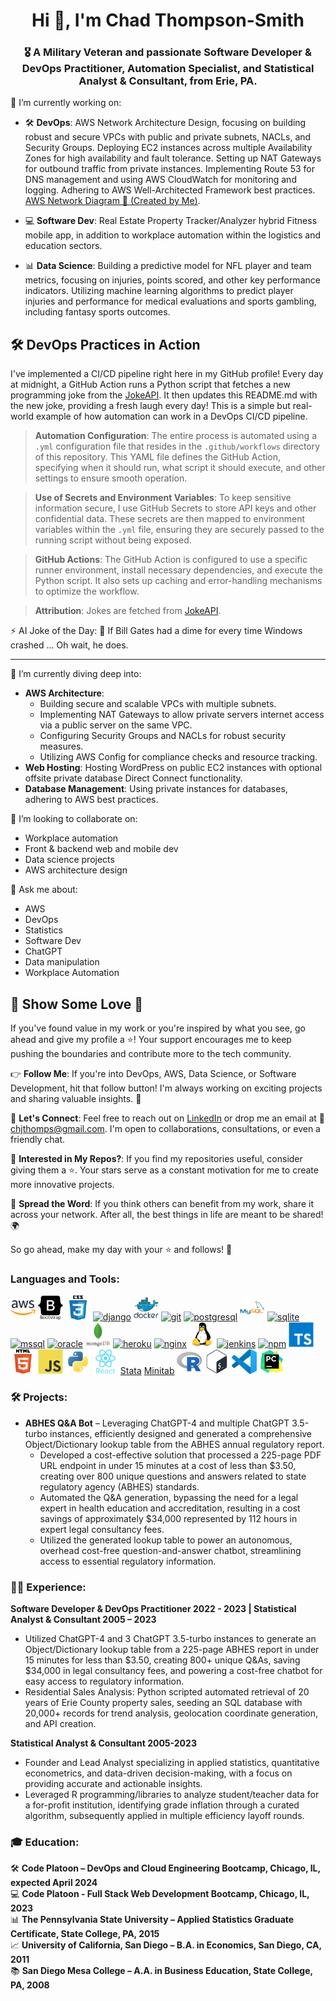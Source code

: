 <h1 align="center">Hi 👋, I'm Chad Thompson-Smith</h1>
<h3 align="center">🎖️ A Military Veteran and passionate Software Developer & DevOps Practitioner, Automation Specialist, and Statistical Analyst & Consultant, from Erie, PA.</h3>

🔭 I’m currently working on:  
- 🛠️ **DevOps**: AWS Network Architecture Design, focusing on building robust and secure VPCs with public and private subnets, NACLs, and Security Groups. Deploying EC2 instances across multiple Availability Zones for high availability and fault tolerance. Setting up NAT Gateways for outbound traffic from private instances. Implementing Route 53 for DNS management and using AWS CloudWatch for monitoring and logging. Adhering to AWS Well-Architected Framework best practices. [AWS Network Diagram 🎨 (Created by Me)](https://tsmith4014.github.io/I-Animated-AWS-Network-diagram/).
  
- 💻 **Software Dev**: Real Estate Property Tracker/Analyzer hybrid Fitness mobile app, in addition to workplace automation within the logistics and education sectors.  
- 📊 **Data Science**: Building a predictive model for NFL player and team metrics, focusing on injuries, points scored, and other key performance indicators. Utilizing machine learning algorithms to predict player injuries and performance for medical evaluations and sports gambling, including fantasy sports outcomes.

## 🛠️ DevOps Practices in Action

I've implemented a CI/CD pipeline right here in my GitHub profile! Every day at midnight, a GitHub Action runs a Python script that fetches a new programming joke from the [JokeAPI](https://jokeapi.dev/). It then updates this README.md with the new joke, providing a fresh laugh every day! This is a simple but real-world example of how automation can work in a DevOps CI/CD pipeline.

> **Automation Configuration**: The entire process is automated using a `.yml` configuration file that resides in the `.github/workflows` directory of this repository. This YAML file defines the GitHub Action, specifying when it should run, what script it should execute, and other settings to ensure smooth operation.

> **Use of Secrets and Environment Variables**: To keep sensitive information secure, I use GitHub Secrets to store API keys and other confidential data. These secrets are then mapped to environment variables within the `.yml` file, ensuring they are securely passed to the running script without being exposed.

> **GitHub Actions**: The GitHub Action is configured to use a specific runner environment, install necessary dependencies, and execute the Python script. It also sets up caching and error-handling mechanisms to optimize the workflow.

> **Attribution**: Jokes are fetched from [JokeAPI](https://jokeapi.dev/).

⚡ AI Joke of the Day: 🤖 If Bill Gates had a dime for every time Windows crashed ... Oh wait, he does.

---

🌱 I’m currently diving deep into:
- **AWS Architecture**: 
  - Building secure and scalable VPCs with multiple subnets.
  - Implementing NAT Gateways to allow private servers internet access via a public server on the same VPC.
  - Configuring Security Groups and NACLs for robust security measures.
  - Utilizing AWS Config for compliance checks and resource tracking.
- **Web Hosting**: Hosting WordPress on public EC2 instances with optional offsite private database Direct Connect functionality.
- **Database Management**: Using private instances for databases, adhering to AWS best practices.


👯 I’m looking to collaborate on:
- Workplace automation
- Front & backend web and mobile dev
- Data science projects
- AWS architecture design

💬 Ask me about:
- AWS
- DevOps
- Statistics
- Software Dev
- ChatGPT
- Data manipulation
- Workplace Automation

## 🌟 Show Some Love 🌟

If you've found value in my work or you're inspired by what you see, go ahead and give my profile a ⭐️! Your support encourages me to keep pushing the boundaries and contribute more to the tech community.

👉 **Follow Me**: If you're into DevOps, AWS, Data Science, or Software Development, hit that follow button! I'm always working on exciting projects and sharing valuable insights. 🚀

🔗 **Let's Connect**: Feel free to reach out on [LinkedIn](https://www.linkedin.com/in/chad-thompson-smith/) or drop me an email at 📧 chjthomps@gmail.com. I'm open to collaborations, consultations, or even a friendly chat.

👀 **Interested in My Repos?**: If you find my repositories useful, consider giving them a ⭐️. Your stars serve as a constant motivation for me to create more innovative projects.

📢 **Spread the Word**: If you think others can benefit from my work, share it across your network. After all, the best things in life are meant to be shared! 🌍

So go ahead, make my day with your ⭐️ and follows! 🥳

<!-- <a href="https://medium.com/@chjthomps" target="_blank" rel="noreferrer"><img align="center" src="https://raw.githubusercontent.com/rahuldkjain/github-profile-readme-generator/master/src/images/icons/Social/medium.svg" alt="@chjthomps" height="30" width="40" /></a> -->


<h3 align="left">Languages and Tools:</h3>
<p align="left">
  <a href="https://aws.amazon.com" target="_blank" rel="noreferrer"><img src="https://raw.githubusercontent.com/devicons/devicon/master/icons/amazonwebservices/amazonwebservices-original-wordmark.svg" alt="aws" width="40" height="40"/></a>
  <a href="https://getbootstrap.com" target="_blank" rel="noreferrer"><img src="https://raw.githubusercontent.com/devicons/devicon/master/icons/bootstrap/bootstrap-plain-wordmark.svg" alt="bootstrap" width="40" height="40"/></a>
  <a href="https://www.w3schools.com/css/" target="_blank" rel="noreferrer"><img src="https://raw.githubusercontent.com/devicons/devicon/master/icons/css3/css3-original-wordmark.svg" alt="css3" width="40" height="40"/></a>
  <a href="https://www.djangoproject.com/" target="_blank" rel="noreferrer"><img src="https://cdn.worldvectorlogo.com/logos/django.svg" alt="django" width="40" height="40"/></a>
  <a href="https://www.docker.com/" target="_blank" rel="noreferrer"><img src="https://raw.githubusercontent.com/devicons/devicon/master/icons/docker/docker-original-wordmark.svg" alt="docker" width="40" height="40"/></a>
  <a href="https://www.git-scm.com/" target="_blank" rel="noreferrer"><img src="https://www.vectorlogo.zone/logos/git-scm/git-scm-icon.svg" alt="git" width="40" height="40"/></a>
  <a href="https://www.postgresql.org/" target="_blank" rel="noreferrer"><img src="https://www.vectorlogo.zone/logos/postgresql/postgresql-icon.svg" alt="postgresql" width="40" height="40"/></a>
<a href="https://www.mysql.com/" target="_blank" rel="noreferrer"><img src="https://raw.githubusercontent.com/devicons/devicon/master/icons/mysql/mysql-original-wordmark.svg" alt="mysql" width="40" height="40"/></a>
<a href="https://www.sqlite.org/" target="_blank" rel="noreferrer"><img src="https://www.vectorlogo.zone/logos/sqlite/sqlite-icon.svg" alt="sqlite" width="40" height="40"/></a>
<a href="https://www.microsoft.com/en-us/sql-server/" target="_blank" rel="noreferrer"><img src="https://www.vectorlogo.zone/logos/microsoft_sql_server/microsoft_sql_server-icon.svg" alt="mssql" width="40" height="40"/></a>
<a href="https://www.oracle.com/database/" target="_blank" rel="noreferrer"><img src="https://www.vectorlogo.zone/logos/oracle/oracle-icon.svg" alt="oracle" width="40" height="40"/></a>
<a href="https://www.mongodb.com/" target="_blank" rel="noreferrer"><img src="https://raw.githubusercontent.com/devicons/devicon/master/icons/mongodb/mongodb-original-wordmark.svg" alt="mongodb" width="40" height="40"/></a>
<a href="https://www.heroku.com/" target="_blank" rel="noreferrer"><img src="https://www.vectorlogo.zone/logos/heroku/heroku-icon.svg" alt="heroku" width="40" height="40"/></a>
<a href="https://www.nginx.com/" target="_blank" rel="noreferrer"><img src="https://www.vectorlogo.zone/logos/nginx/nginx-icon.svg" alt="nginx" width="40" height="40"/></a>
<a href="https://www.linux.org/" target="_blank" rel="noreferrer"><img src="https://raw.githubusercontent.com/devicons/devicon/master/icons/linux/linux-original.svg" alt="linux" width="40" height="40"/></a>
<a href="https://www.jenkins.io/" target="_blank" rel="noreferrer"><img src="https://www.vectorlogo.zone/logos/jenkins/jenkins-icon.svg" alt="jenkins" width="40" height="40"/></a>
<a href="https://www.npmjs.com/" target="_blank" rel="noreferrer"><img src="https://www.vectorlogo.zone/logos/npmjs/npmjs-icon.svg" alt="npm" width="40" height="40"/></a>
<a href="https://www.typescriptlang.org/" target="_blank" rel="noreferrer"><img src="https://raw.githubusercontent.com/devicons/devicon/master/icons/typescript/typescript-original.svg" alt="typescript" width="40" height="40"/></a>
<a href="https://www.html.com/" target="_blank" rel="noreferrer"><img src="https://raw.githubusercontent.com/devicons/devicon/master/icons/html5/html5-original-wordmark.svg" alt="html5" width="40" height="40"/></a>
<a href="https://www.javascript.com/" target="_blank" rel="noreferrer"><img src="https://raw.githubusercontent.com/devicons/devicon/master/icons/javascript/javascript-original.svg" alt="javascript" width="40" height="40"/></a>
<a href="https://www.python.org" target="_blank" rel="noreferrer"><img src="https://raw.githubusercontent.com/devicons/devicon/master/icons/python/python-original.svg" alt="python" width="40" height="40"/></a>
<a href="https://reactjs.org/" target="_blank" rel="noreferrer"><img src="https://raw.githubusercontent.com/devicons/devicon/master/icons/react/react-original-wordmark.svg" alt="react" width="40" height="40"/></a>
<a href="https://www.stata.com/" target="_blank" rel="noreferrer">Stata</a>
<a href="https://www.minitab.com/" target="_blank" rel="noreferrer">Minitab</a>
<a href="https://www.r-project.org/" target="_blank" rel="noreferrer"><img src="https://raw.githubusercontent.com/devicons/devicon/master/icons/r/r-original.svg" alt="r" width="40" height="40"/></a>
<a href="https://www.gnu.org/software/bash/" target="_blank" rel="noreferrer"><img src="https://raw.githubusercontent.com/devicons/devicon/master/icons/bash/bash-original.svg" alt="bash" width="40" height="40"/></a>
<a href="https://code.visualstudio.com/" target="_blank" rel="noreferrer"><img src="https://raw.githubusercontent.com/devicons/devicon/master/icons/vscode/vscode-original.svg" alt="VSCode" width="40" height="40"/></a>
<a href="https://www.jetbrains.com/pycharm/" target="_blank" rel="noreferrer"><img src="https://raw.githubusercontent.com/devicons/devicon/master/icons/pycharm/pycharm-original.svg" alt="PyCharm" width="40" height="40"/></a>
 </p>
<h3 align="left">🛠️ Projects:</h3>
<ul>
  <li>
    <strong>ABHES Q&A Bot</strong> – Leveraging ChatGPT-4 and multiple ChatGPT 3.5-turbo instances, efficiently designed and generated a comprehensive Object/Dictionary lookup table from the ABHES annual regulatory report.
    <ul>
      <li>Developed a cost-effective solution that processed a 225-page PDF URL endpoint in under 15 minutes at a cost of less than $3.50, creating over 800 unique questions and answers related to state regulatory agency (ABHES) standards.</li>
      <li>Automated the Q&A generation, bypassing the need for a legal expert in health education and accreditation, resulting in a cost savings of approximately $34,000 represented by 112 hours in expert legal consultancy fees.</li>
      <li>Utilized the generated lookup table to power an autonomous, overhead cost-free question-and-answer chatbot, streamlining access to essential regulatory information.</li>
    </ul>
  </li>
</ul>

<h3 align="left">👨‍💻 Experience:</h3>
<p>
  <strong>Software Developer & DevOps Practitioner 2022 - 2023 | Statistical Analyst & Consultant 2005 – 2023</strong>
  <br>
  <ul>
    <li>Utilized ChatGPT-4 and 3 ChatGPT 3.5-turbo instances to generate an Object/Dictionary lookup table from a 225-page ABHES report in under 15 minutes for less than $3.50, creating 800+ unique Q&As, saving $34,000 in legal consultancy fees, and powering a cost-free chatbot for easy access to regulatory information.</li>
    <li>Residential Sales Analysis: Python scripted automated retrieval of 20 years of Erie County property sales, seeding an SQL database with 20,000+ records for trend analysis, geolocation coordinate generation, and API creation.</li>
  </ul>
</p>
<p>
  <strong>Statistical Analyst & Consultant 2005-2023</strong>
  <ul>
    <li>Founder and Lead Analyst specializing in applied statistics, quantitative econometrics, and data-driven decision-making, with a focus on providing accurate and actionable insights.</li>
    <li>Leveraged R programming/libraries to analyze student/teacher data for a for-profit institution, identifying grade inflation through a curated algorithm, subsequently applied in multiple efficiency layoff rounds.</li>
  </ul>
</p>

<h3 align="left">🎓 Education:</h3>
<p>
  🛠️ <strong>Code Platoon – DevOps and Cloud Engineering Bootcamp, Chicago, IL, expected April 2024</strong>
  <br>
  💻 <strong>Code Platoon - Full Stack Web Development Bootcamp, Chicago, IL, 2023</strong>
  <br>
  📊 <strong>The Pennsylvania State University – Applied Statistics Graduate Certificate, State College, PA, 2015</strong>
  <br>
  📈 <strong>University of California, San Diego – B.A. in Economics, San Diego, CA, 2011</strong>
  <br>
  📚 <strong>San Diego Mesa College – A.A. in Business Education, State College, PA, 2008</strong>
</p>
